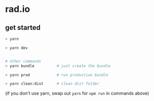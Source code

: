 # rad.io

## get started
```bash
> yarn

> yarn dev


# other commands
> yarn bundle          # just create the bundle

> yarn prod            # run production bundle

> yarn clean:dist      # clean dist folder

```

(if you don't use yarn, swap out `yarn` for `npm run` in commands above)